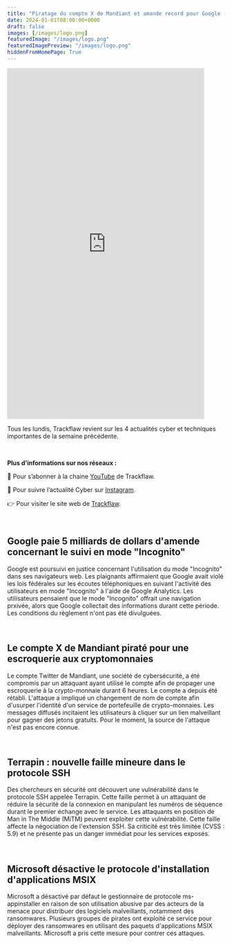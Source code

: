 ```yaml
---
title: "Piratage du compte X de Mandiant et amande record pour Google - Les4ActusCyber : semaine du 01 janvier"
date: 2024-01-01T08:00:00+0000
draft: false
images: [/images/logo.png]
featuredImage: "/images/logo.png"
featuredImagePreview: "/images/logo.png"
hiddenFromHomePage: True
---
```

    
<div class="flex-container">
   <div class="flex-items">
   <iframe width="456" height="811" src="https://www.youtube.com/embed/253xTOrOowk" title="#Les4ActusCyber - Semaine du 01 janvier" frameborder="0" allow="accelerometer; autoplay; clipboard-write; encrypted-media; gyroscope; picture-in-picture; web-share" allowfullscreen></iframe>
   </div>

   <div class="flex-items">
      <p>Tous les lundis, Trackflaw revient sur les 4 actualités cyber et techniques importantes de la semaine précédente.</p>
      <br>
      <p><strong>Plus d’informations sur nos réseaux :</strong></p>
      <p>🔴 Pour s’abonner à la chaine <a href="https://www.youtube.com/@trackflaw" target="_blank" rel="noopener noreffer ">YouTube</a> de Trackflaw.</p>
      <p>📸 Pour suivre l’actualité Cyber sur <a href="https://www.instagram.com/trackflaw/" target="_blank" rel="noopener noreffer ">Instagram</a>.</p>
      <p>👉 Pour visiter le site web de <a href="https://trackflaw.com" target="_blank" rel="noopener noreffer ">Trackflaw</a>.</p>
   </div>
</div>

    
<br>

## Google paie 5 milliards de dollars d'amende concernant le suivi en mode "Incognito"

Google est poursuivi en justice concernant l'utilisation du mode "Incognito" dans ses navigateurs web. Les plaignants affirmaient que Google avait violé les lois fédérales sur les écoutes téléphoniques en suivant l'activité des utilisateurs en mode "Incognito" à l'aide de Google Analytics.
Les utilisateurs pensaient que le mode "Incognito" offrait une navigation prxivée, alors que Google collectait des informations durant cette période. Les conditions du règlement n'ont pas été divulguées.


<br>

## Le compte X de Mandiant piraté pour une escroquerie aux cryptomonnaies

Le compte Twitter de Mandiant, une société de cybersécurité, a été compromis par un attaquant ayant utilisé le compte afin de propager une escroquerie à la crypto-monnaie durant 6 heures. Le compte a depuis été rétabli.
L'attaque a impliqué un changement de nom de compte afin d'usurper l'identité d'un service de portefeuille de crypto-monnaies. Les messages diffusés incitaient les utilisateurs à cliquer sur un lien malveillant pour gagner des jetons gratuits. Pour le moment, la source de l'attaque n'est pas encore connue.


<br>

## Terrapin : nouvelle faille mineure dans le protocole SSH

Des chercheurs en sécurité ont découvert une vulnérabilité dans le protocole SSH appelée Terrapin. Cette faille permet à un attaquant de réduire la sécurité de la connexion en manipulant les numéros de séquence durant le premier échange avec le service.
Les attaquants en position de Man in The Middle (MiTM) peuvent exploiter cette vulnérabilité. Cette faille affecte la négociation de l'extension SSH. Sa criticité est très limitée (CVSS : 5.9) et ne présente pas un danger immédiat pour les services exposés.


<br>

## Microsoft désactive le protocole d'installation d'applications MSIX

Microsoft a désactivé par défaut le gestionnaire de protocole ms-appinstaller en raison de son utilisation abusive par des acteurs de la menace pour distribuer des logiciels malveillants, notamment des ransomwares.
Plusieurs groupes de pirates ont exploité ce service pour déployer des ransomwares en utilisant des paquets d'applications MSIX malveillants. Microsoft a pris cette mesure pour contrer ces attaques.

